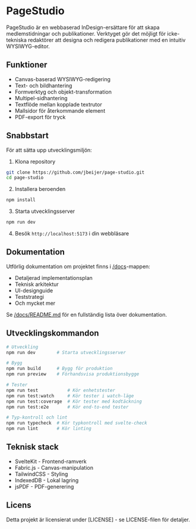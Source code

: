 # PageStudio

PageStudio är en webbaserad InDesign-ersättare för att skapa medlemstidningar och publikationer. Verktyget gör det möjligt för icke-tekniska redaktörer att designa och redigera publikationer med en intuitiv WYSIWYG-editor.

## Funktioner

- Canvas-baserad WYSIWYG-redigering
- Text- och bildhantering
- Formverktyg och objekt-transformation
- Multipel-sidhantering
- Textflöde mellan kopplade textrutor
- Mallsidor för återkommande element
- PDF-export för tryck

## Snabbstart

För att sätta upp utvecklingsmiljön:

1. Klona repository
```bash
git clone https://github.com/jbeijer/page-studio.git
cd page-studio
```

2. Installera beroenden
```bash
npm install
```

3. Starta utvecklingsserver
```bash
npm run dev
```

4. Besök `http://localhost:5173` i din webbläsare

## Dokumentation

Utförlig dokumentation om projektet finns i [/docs](/docs/)-mappen:

- Detaljerad implementationsplan
- Teknisk arkitektur
- UI-designguide
- Teststrategi
- Och mycket mer

Se [/docs/README.md](/docs/README.md) för en fullständig lista över dokumentation.

## Utvecklingskommandon

```bash
# Utveckling
npm run dev        # Starta utvecklingsserver

# Bygg
npm run build      # Bygg för produktion
npm run preview    # Förhandsvisa produktionsbygge

# Tester
npm run test           # Kör enhetstester
npm run test:watch     # Kör tester i watch-läge
npm run test:coverage  # Kör tester med kodtäckning
npm run test:e2e       # Kör end-to-end tester

# Typ-kontroll och lint
npm run typecheck  # Kör typkontroll med svelte-check
npm run lint       # Kör linting
```

## Teknisk stack

- SvelteKit - Frontend-ramverk
- Fabric.js - Canvas-manipulation
- TailwindCSS - Styling
- IndexedDB - Lokal lagring
- jsPDF - PDF-generering

## Licens

Detta projekt är licensierat under [LICENSE] - se LICENSE-filen för detaljer.
